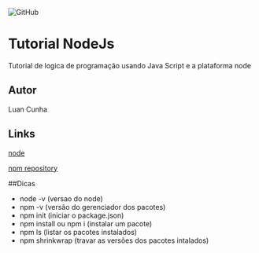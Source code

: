 ![GitHub](https://img.shields.io/github/license/lluancunha/node)
# Tutorial NodeJs
Tutorial de logica de programação usando Java Script e a plataforma node
## Autor 
Luan Cunha

## Links
[node](https://nodejs.org/en/)

[npm repository](https://www.npmjs.com/package/repository)

##Dicas
- node -v (versao do node)
- npm -v (versão do gerenciador dos pacotes)
- npm init (iniciar o package.json)
- npm install ou npm i (instalar um pacote)
- npm ls (listar os pacotes instalados)
- npm shrinkwrap (travar as versões dos pacotes intalados)
